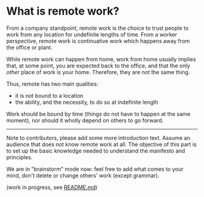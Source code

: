 # What is remote work?

From a company standpoint, remote work is the choice to trust people to work from any location for undefinite lengths of time. From a worker perspective, remote work is continuative work which happens away from the office or plant.

While remote work can happen from home, work from home usually implies that, at some point, you are expected back to the office, and that the only *other* place of work is your home. Therefore, they are not the same thing.

Thus, remote has two main qualities:

* it is not bound to a location
* the ability, and the necessity, to do so at indefinite length


Work should be bound by time (things do not have to happen at the same moment), nor should it wholly depend on others to go forward.

---

Note to contributors, please add some more introduction text. Assume an audience that does not know remote work at all. The objective of this part is to set up the basic knowledge needed to understand the manifesto and principles.

We are in "brainstorm" mode now: feel free to add what comes to your mind, don't delete or change others' work (except grammar).

(work in progress, see [README.md](./README.md))

